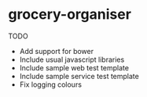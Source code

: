 # grocery-organiser

TODO
- Add support for bower
- Include usual javascript libraries
- Include sample web test template
- Include sample service test template
- Fix logging colours
